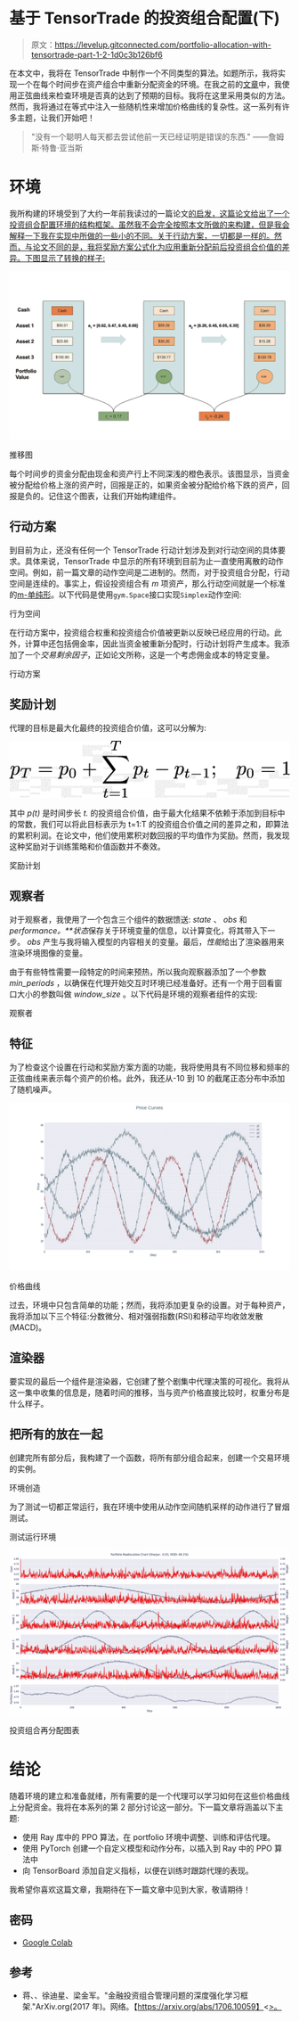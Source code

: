 # 基于 TensorTrade 的投资组合配置(下)

> 原文：<https://levelup.gitconnected.com/portfolio-allocation-with-tensortrade-part-1-2-1d0c3b126bf6>

在本文中，我将在 TensorTrade 中制作一个不同类型的算法。如题所示，我将实现一个在每个时间步在资产组合中重新分配资金的环境。在我之前的[文章](/using-tensortrade-for-making-a-simple-trading-algorithm-6fad4d9bc79c)中，我使用正弦曲线来检查环境是否真的达到了预期的目标。我将在这里采用类似的方法。然而，我将通过在等式中注入一些随机性来增加价格曲线的复杂性。这一系列有许多主题，让我们开始吧！

> "没有一个聪明人每天都去尝试他前一天已经证明是错误的东西."
> ——詹姆斯·特鲁·亚当斯

# 环境

我所构建的环境受到了大约一年前我读过的一篇论文[的启发，这篇论文给出了一个投资组合配置环境的结构框架。虽然我不会完全按照本文所做的来构建，但是我会解释一下我在实现中所做的一些小的不同。关于行动方案，一切都是一样的。然而，与论文不同的是，我将奖励方案公式化为应用重新分配前后投资组合价值的差异。下图显示了转换的样子:](https://arxiv.org/pdf/1706.10059.pdf)

![](img/11978daffc28cc3c7ee68df5ba2c0c7e.png)

推移图

每个时间步的资金分配由现金和资产行上不同深浅的橙色表示。该图显示，当资金被分配给价格上涨的资产时，回报是正的，如果资金被分配给价格下跌的资产，回报是负的。记住这个图表，让我们开始构建组件。

## 行动方案

到目前为止，还没有任何一个 TensorTrade 行动计划涉及到对行动空间的具体要求。具体来说，TensorTrade 中显示的所有环境到目前为止一直使用离散的动作空间。例如，前一篇文章的动作空间是二进制的。然而，对于投资组合分配，行动空间是连续的。事实上，假设投资组合有 *m* 项资产，那么行动空间就是一个标准的[m-单纯形](https://en.wikipedia.org/wiki/Simplex)。以下代码是使用`gym.Space`接口实现`Simplex`动作空间:

行为空间

在行动方案中，投资组合权重和投资组合价值被更新以反映已经应用的行动。此外，计算中还包括佣金率，因此当资金被重新分配时，行动计划将产生成本。我添加了一个*交易剩余因子*，正如论文所称，这是一个考虑佣金成本的特定变量。

行动方案

## 奖励计划

代理的目标是最大化最终的投资组合价值，这可以分解为:

![](img/3ff43bafbf39b1ea9cb8f3dcd86ad732.png)

其中 *p(t)* 是时间步长 *t.* 的投资组合价值，由于最大化结果不依赖于添加到目标中的常数，我们可以将此目标表示为 t=1:T 的投资组合价值之间的差异之和，即算法的累积利润。在论文中，他们使用累积对数回报的平均值作为奖励。然而，我发现这种奖励对于训练策略和价值函数并不奏效。

奖励计划

## 观察者

对于观察者，我使用了一个包含三个组件的数据馈送: *state* 、 *obs* 和 *performance。**状态*保存关于环境变量的信息，以计算变化，将其带入下一步。 *obs* 产生与我将输入模型的内容相关的变量。最后，*性能*给出了渲染器用来渲染环境图像的变量。

由于有些特性需要一段特定的时间来预热，所以我向观察器添加了一个参数 *min_periods* ，以确保在代理开始交互时环境已经准备好。还有一个用于回看窗口大小的参数叫做 *window_size* 。以下代码是环境的观察者组件的实现:

观察者

## 特征

为了检查这个设置在行动和奖励方案方面的功能，我将使用具有不同位移和频率的正弦曲线来表示每个资产的价格。此外，我还从-10 到 10 的截尾正态分布中添加了随机噪声。

![](img/f360e7004f68bae22475bb032041e41d.png)

价格曲线

过去，环境中只包含简单的功能；然而，我将添加更复杂的设置。对于每种资产，我将添加以下三个特征:分数微分、相对强弱指数(RSI)和移动平均收敛发散(MACD)。

## 渲染器

要实现的最后一个组件是渲染器，它创建了整个剧集中代理决策的可视化。我将从这一集中收集的信息是，随着时间的推移，当与资产价格直接比较时，权重分布是什么样子。

## 把所有的放在一起

创建完所有部分后，我构建了一个函数，将所有部分组合起来，创建一个交易环境的实例。

环境创造

为了测试一切都正常运行，我在环境中使用从动作空间随机采样的动作进行了冒烟测试。

测试运行环境

![](img/cd7a2eee46847244991b761b7013b952.png)

投资组合再分配图表

# 结论

随着环境的建立和准备就绪，所有需要的是一个代理可以学习如何在这些价格曲线上分配资金。我将在本系列的第 2 部分讨论这一部分。下一篇文章将涵盖以下主题:

*   使用 Ray 库中的 PPO 算法，在 portfolio 环境中调整、训练和评估代理。
*   使用 PyTorch 创建一个自定义模型和动作分布，以插入到 Ray 中的 PPO 算法中
*   向 TensorBoard 添加自定义指标，以便在训练时跟踪代理的表现。

我希望你喜欢这篇文章，我期待在下一篇文章中见到大家，敬请期待！

## 密码

*   [Google Colab](https://colab.research.google.com/drive/13Jr5KHWdtqYgCt-9I4LNIZLD4qaty_eI?usp=sharing)

## 参考

*   蒋、、徐迪星、梁金军。"金融投资组合管理问题的深度强化学习框架."ArXiv.org(2017 年)。网络。【https://arxiv.org/abs/1706.10059】<[>。](https://arxiv.org/pdf/1706.10059.pdf)
